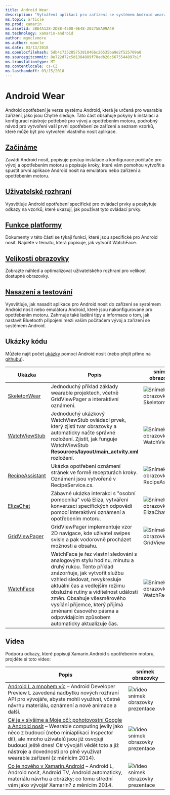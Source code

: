 ```yaml
---
title: Android Wear
description: "Vytváření aplikací pro zařízení se systémem Android wearable."
ms.topic: article
ms.prod: xamarin
ms.assetid: 3BE4A128-2D88-4500-9E48-20375EA99A49
ms.technology: xamarin-android
author: mgmclemore
ms.author: mamcle
ms.date: 03/13/2018
ms.openlocfilehash: 5db4c735205753810466c26535ba9e2f525709a8
ms.sourcegitcommit: 8e722d72c5d1384889f70adb26c5675544897b1f
ms.translationtype: MT
ms.contentlocale: cs-CZ
ms.lasthandoff: 03/15/2018
---
```

# <a name="android-wear"></a>Android Wear

Android opotřebení je verze systému Android, která je určená pro wearable zařízení, jako jsou Chytré sleduje. Tato část obsahuje pokyny k instalaci a konfiguraci nástroje potřebné pro vývoj a opotřebením motoru, podrobný návod pro vytvoření vaší první opotřebení ze zařízení a seznam vzorků, které může být pro vytvoření vlastního nosit aplikace.

##  <a name="getting-startedandroidwearget-startedindexmd"></a>[Začínáme](~/android/wear/get-started/index.md)

Zavádí Android nosit, popisuje postup instalace a konfigurace počítače pro vývoj a opotřebením motoru a popisuje kroky, které vám pomohou vytvořit a spustit první aplikace Android nosit na emulátoru nebo zařízení a opotřebením motoru.

##  <a name="user-interfaceandroidwearuser-interfaceindexmd"></a>[Uživatelské rozhraní](~/android/wear/user-interface/index.md)

Vysvětluje Android opotřebení specifické pro ovládací prvky a poskytuje odkazy na vzorků, které ukazují, jak používat tyto ovládací prvky.

##  <a name="platform-featuresandroidwearplatformindexmd"></a>[Funkce platformy](~/android/wear/platform/index.md)

Dokumenty v této části se týkají funkcí, které jsou specifické pro Android nosit. Najdete v tématu, která popisuje, jak vytvořit WatchFace.

##  <a name="screen-sizesandroidwearscreen-sizesmd"></a>[Velikosti obrazovky](~/android/wear/screen-sizes.md)

Zobrazte náhled a optimalizovat uživatelského rozhraní pro velikost dostupné obrazovky.

##  <a name="deployment--testingandroidweardeploy-testindexmd"></a>[Nasazení a testování](~/android/wear/deploy-test/index.md)

Vysvětluje, jak nasadit aplikace pro Android nosit do zařízení se systémem Android nosit nebo emulátoru Android, které jsou nakonfigurované pro opotřebením motoru. Zahrnuje také ladění tipy a informace o tom, jak nastavit Bluetooth připojení mezi vaším počítačem vývoj a zařízení se systémem Android.



## <a name="samples"></a>Ukázky kódu

Můžete najít počet [ukázky](https://developer.xamarin.com/samples/android/Android%20Wear/) pomocí Android nosit (nebo přejít přímo na [githubu](https://github.com/xamarin/monodroid-samples/tree/master/wear)). 

|Ukázka|Popis|snímek obrazovky|
|--- |--- |--- |
|[SkeletonWear](https://developer.xamarin.com/samples/SkeletonWear/)|Jednoduchý příklad základy wearable projektech, včetně GridViewPager a interaktivní oznámení.|![Snímek obrazovky Skeletonwear](images/skeleton.png)|
|[WatchViewStub](https://developer.xamarin.com/samples/WatchViewStub/)|Jednoduchý ukázkový WatchViewStub ovládací prvek, který zjistí tvar obrazovky a automaticky načte správné rozložení.  Zjistit, jak funguje WatchViewStub **Resources/layout/main_actvity.xml** rozložení.|![Snímek obrazovky WatchViewStub](images/watchview.png)|
|[RecipeAssistant](https://developer.xamarin.com/samples/RecipeAssistant/)|Ukázka opotřebení oznámení stránek ve formě recepturách kroky. Oznámení jsou vytvořené v RecipeService.cs.|![Snímek obrazovky RecipeAssistant](images/recipeassist.png)|
|[ElizaChat](https://developer.xamarin.com/samples/ElizaChat/)|Zábavné ukázka interakci s "osobní pomocníka" volá Eliza, vytváření konverzaci specifických odpovědi pomocí interaktivní oznámení a opotřebením motoru.|![Snímek obrazovky ElizaChat](images/eliza.png)|
|[GridViewPager](https://developer.xamarin.com/samples/GridViewPager/)|GridViewPager implementuje vzor 2D navigace, kde uživatel swipes svisle a pak vodorovně procházet možnosti a obsahu.|![Snímek obrazovky GridViewPager](images/gridviewpager.png)|
|[WatchFace](https://developer.xamarin.com/samples/monodroid/wear/WatchFace)|WatchFace je řez vlastní sledování s analogovým stylu hodinu, minutu a druhý rukou. Tento příklad znázorňuje, jak vytvořit službu vzhled sledovat, nevykresluje aktuální čas a vedlejším režimu obslužné rutiny a viditelnost události změn. Obsahuje všesměrového vysílání příjemce, který přijímá změnami časového pásma a odpovídajícím způsobem automaticky aktualizuje čas.|![Snímek obrazovky WatchFace](images/gridviewpager.png)|


##  <a name="videos"></a>Videa

Podporu odkazy, které popisují Xamarin.Android s opotřebením motoru, projděte si toto video:

|Popis|snímek obrazovky|
|--- |--- |
|[Android L a mnohem víc](http://blog.xamarin.com/webinar-recording-android-l-and-so-much-more/) &ndash; Android Developer Preview L zavedená nadbytku nových rozhraní API pro vývojáře, abyste mohli využívat, včetně návrhu materiálu, oznámení a nové animace a další.|![Video snímek obrazovky prezentace](images/video-android-l.png)|
|[C# je v slyšíme a Moje očí: pohotovostní Google a Android nosit](https://www.youtube.com/watch?v=80H8tXByZQc) &ndash; Wearable computing jevily jako něco z budoucí (nebo miniaplikaci Inspector díl), ale mnoho uživatelů jsou již osvojují budoucí ještě dnes! C# vývojáři vědět toto a již nástroje a dovednosti pro plně využívat wearable zařízení (z měnícím 2014).|![Video snímek obrazovky prezentace](images/video-eyes-ears.png)|
|[Co je nového v Xamarin.Android](https://www.youtube.com/watch?v=Gpqc2XZIQfU) &ndash; Android L, Android nosit, Android TV, Android automaticky, materiálu návrhu a obrázky; co tomu střední vám jako vývojář Xamarin? z měnícím 2014.|![Video snímek obrazovky prezentace](Images/video-whats-new.png)|


<!--

March 18
http://blog.xamarin.com/android-wear/

August 14
http://blog.xamarin.com/android-l-developer-preview-android-wear-support/

August 27
http://blog.xamarin.com/tips-for-your-first-android-wear-app/

Watch Face
https://github.com/Redth/Xamarin.Wear.WatchFace
-->

